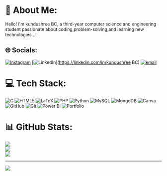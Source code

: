 # 💫 About Me:
Hello! i'm kundushree BC, a third-year computer science and engineering  student passionate about coding,problem-solving,and learning new technologies...!


## 🌐 Socials:
[![Instagram](https://img.shields.io/badge/Instagram-%23E4405F.svg?logo=Instagram&logoColor=white)](https://instagram.com/https://www.instagram.com/kundushree444?igsh=cm4xdXQ4dndmY2Uw) [![LinkedIn](https://img.shields.io/badge/LinkedIn-%230077B5.svg?logo=linkedin&logoColor=white)](https://linkedin.com/in/kundushree BC) [![email](https://img.shields.io/badge/Email-D14836?logo=gmail&logoColor=white)](mailto:kundushree4444@gmail.com) 

# 💻 Tech Stack:
![C](https://img.shields.io/badge/c-%2300599C.svg?style=plastic&logo=c&logoColor=white) ![HTML5](https://img.shields.io/badge/html5-%23E34F26.svg?style=plastic&logo=html5&logoColor=white) ![LaTeX](https://img.shields.io/badge/latex-%23008080.svg?style=plastic&logo=latex&logoColor=white) ![PHP](https://img.shields.io/badge/php-%23777BB4.svg?style=plastic&logo=php&logoColor=white) ![Python](https://img.shields.io/badge/python-3670A0?style=plastic&logo=python&logoColor=ffdd54) ![MySQL](https://img.shields.io/badge/mysql-4479A1.svg?style=plastic&logo=mysql&logoColor=white) ![MongoDB](https://img.shields.io/badge/MongoDB-%234ea94b.svg?style=plastic&logo=mongodb&logoColor=white) ![Canva](https://img.shields.io/badge/Canva-%2300C4CC.svg?style=plastic&logo=Canva&logoColor=white) ![GitHub](https://img.shields.io/badge/github-%23121011.svg?style=plastic&logo=github&logoColor=white) ![Git](https://img.shields.io/badge/git-%23F05033.svg?style=plastic&logo=git&logoColor=white) ![Power Bi](https://img.shields.io/badge/power_bi-F2C811?style=plastic&logo=powerbi&logoColor=black) ![Portfolio](https://img.shields.io/badge/Portfolio-%23000000.svg?style=plastic&logo=firefox&logoColor=#FF7139)
# 📊 GitHub Stats:
![](https://github-readme-stats.vercel.app/api?username=kundushree&theme=holi&hide_border=false&include_all_commits=false&count_private=false)<br/>
![](https://nirzak-streak-stats.vercel.app/?user=kundushree&theme=holi&hide_border=false)<br/>
![](https://github-readme-stats.vercel.app/api/top-langs/?username=kundushree&theme=holi&hide_border=false&include_all_commits=false&count_private=false&layout=compact)

---
[![](https://visitcount.itsvg.in/api?id=kundushree&icon=0&color=0)](https://visitcount.itsvg.in)

<!-- Proudly created with GPRM ( https://gprm.itsvg.in ) -->
